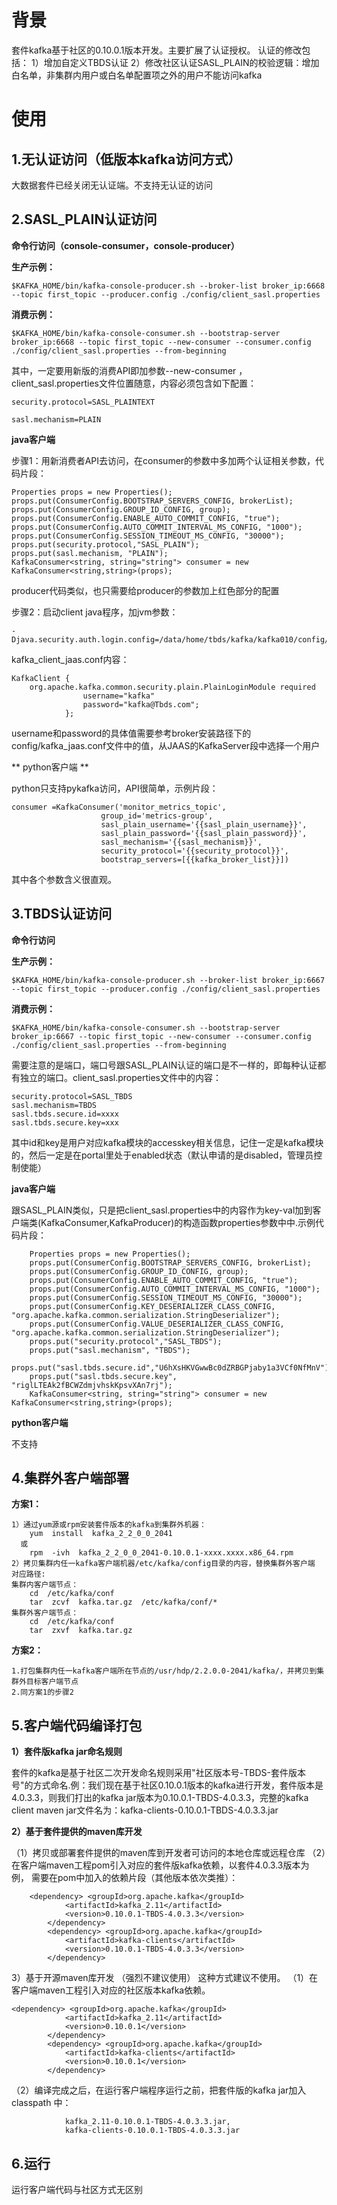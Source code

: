 # 背景

套件kafka基于社区的0.10.0.1版本开发。主要扩展了认证授权。
认证的修改包括：
1）增加自定义TBDS认证
2）修改社区认证SASL_PLAIN的校验逻辑：增加白名单，非集群内用户或白名单配置项之外的用户不能访问kafka


# 使用

## 1.无认证访问（低版本kafka访问方式）

大数据套件已经关闭无认证端。不支持无认证的访问



## 2.SASL_PLAIN认证访问

**命令行访问（console-consumer，console-producer）**

**生产示例：**

```
$KAFKA_HOME/bin/kafka-console-producer.sh --broker-list broker_ip:6668 --topic first_topic --producer.config ./config/client_sasl.properties
```

**消费示例：**

```
$KAFKA_HOME/bin/kafka-console-consumer.sh --bootstrap-server broker_ip:6668 --topic first_topic --new-consumer --consumer.config ./config/client_sasl.properties --from-beginning
```

其中，一定要用新版的消费API即加参数--new-consumer ，client_sasl.properties文件位置随意，内容必须包含如下配置：

```
security.protocol=SASL_PLAINTEXT

sasl.mechanism=PLAIN
```

**java客户端**

步骤1：用新消费者API去访问，在consumer的参数中多加两个认证相关参数，代码片段：

```
Properties props = new Properties();
props.put(ConsumerConfig.BOOTSTRAP_SERVERS_CONFIG, brokerList);
props.put(ConsumerConfig.GROUP_ID_CONFIG, group);
props.put(ConsumerConfig.ENABLE_AUTO_COMMIT_CONFIG, "true");
props.put(ConsumerConfig.AUTO_COMMIT_INTERVAL_MS_CONFIG, "1000");
props.put(ConsumerConfig.SESSION_TIMEOUT_MS_CONFIG, "30000");
props.put(security.protocol,"SASL_PLAIN");
props.put(sasl.mechanism, "PLAIN");
KafkaConsumer<string, string="string"> consumer = new KafkaConsumer<string,string>(props);
```
producer代码类似，也只需要给producer的参数加上红色部分的配置

步骤2：启动client java程序，加jvm参数：
```
-Djava.security.auth.login.config=/data/home/tbds/kafka/kafka010/config/kafka_client_jaas.conf
```
kafka_client_jaas.conf内容：

```
KafkaClient {
    org.apache.kafka.common.security.plain.PlainLoginModule required
                username="kafka"
                password="kafka@Tbds.com";
            };
```


username和password的具体值需要参考broker安装路径下的config/kafka_jaas.conf文件中的值，从JAAS的KafkaServer段中选择一个用户

** python客户端 **

python只支持pykafka访问，API很简单，示例片段：

    consumer =KafkaConsumer('monitor_metrics_topic',
                        group_id='metrics-group',
                        sasl_plain_username='{{sasl_plain_username}}',
                        sasl_plain_password='{{sasl_plain_password}}',
                        sasl_mechanism='{{sasl_mechanism}}',
                        security_protocol='{{security_protocol}}',
                        bootstrap_servers=[{{kafka_broker_list}}])

其中各个参数含义很直观。



## 3.TBDS认证访问

**命令行访问**

**生产示例：**

```
$KAFKA_HOME/bin/kafka-console-producer.sh --broker-list broker_ip:6667 --topic first_topic --producer.config ./config/client_sasl.properties
```

**消费示例：**

```
$KAFKA_HOME/bin/kafka-console-consumer.sh --bootstrap-server broker_ip:6667 --topic first_topic --new-consumer --consumer.config ./config/client_sasl.properties --from-beginning
```

需要注意的是端口，端口号跟SASL_PLAIN认证的端口是不一样的，即每种认证都有独立的端口。client_sasl.properties文件中的内容：
```
security.protocol=SASL_TBDS
sasl.mechanism=TBDS
sasl.tbds.secure.id=xxxx
sasl.tbds.secure.key=xxx
```

其中id和key是用户对应kafka模块的accesskey相关信息，记住一定是kafka模块的，然后一定是在portal里处于enabled状态（默认申请的是disabled，管理员控制使能）

**java客户端**

跟SASL_PLAIN类似，只是把client_sasl.properties中的内容作为key-val加到客户端类(KafkaConsumer,KafkaProducer)的构造函数properties参数中中.示例代码片段：

        Properties props = new Properties();
        props.put(ConsumerConfig.BOOTSTRAP_SERVERS_CONFIG, brokerList);
        props.put(ConsumerConfig.GROUP_ID_CONFIG, group);
        props.put(ConsumerConfig.ENABLE_AUTO_COMMIT_CONFIG, "true");
        props.put(ConsumerConfig.AUTO_COMMIT_INTERVAL_MS_CONFIG, "1000");
        props.put(ConsumerConfig.SESSION_TIMEOUT_MS_CONFIG, "30000");
        props.put(ConsumerConfig.KEY_DESERIALIZER_CLASS_CONFIG, "org.apache.kafka.common.serialization.StringDeserializer");
        props.put(ConsumerConfig.VALUE_DESERIALIZER_CLASS_CONFIG, "org.apache.kafka.common.serialization.StringDeserializer");
        props.put("security.protocol","SASL_TBDS");
        props.put("sasl.mechanism", "TBDS");
        props.put("sasl.tbds.secure.id","U6hXsHKVGwwBc0dZRBGPjaby1a3VCf0NfMnV");
        props.put("sasl.tbds.secure.key", "riglLTEAk2fBCWZdmjvhskKpsvXAn7rj");
        KafkaConsumer<string, string="string"> consumer = new KafkaConsumer<string,string>(props);

**python客户端**

不支持


## 4.集群外客户端部署
**方案1：**

	1）通过yum源或rpm安装套件版本的kafka到集群外机器：
		yum  install  kafka_2_2_0_0_2041
	  或
		rpm  -ivh  kafka_2_2_0_0_2041-0.10.0.1-xxxx.xxxx.x86_64.rpm
	2）拷贝集群内任一kafka客户端机器/etc/kafka/config目录的内容，替换集群外客户端		   对应路径:
	集群内客户端节点：
		cd  /etc/kafka/conf
		tar  zcvf  kafka.tar.gz  /etc/kafka/conf/*
	集群外客户端节点：
		cd  /etc/kafka/conf
		tar  zxvf  kafka.tar.gz
**方案2：**

	1.打包集群内任一kafka客户端所在节点的/usr/hdp/2.2.0.0-2041/kafka/，并拷贝到集群外目标客户端节点
	2.同方案1的步骤2

## 5.客户端代码编译打包

**1）套件版kafka jar命名规则**

  套件的kafka是基于社区二次开发命名规则采用"社区版本号-TBDS-套件版本号"的方式命名.例：我们现在基于社区0.10.0.1版本的kafka进行开发，套件版本是4.0.3.3，则我们打出的kafka jar版本为0.10.0.1-TBDS-4.0.3.3，完整的kafka client maven jar文件名为：kafka-clients-0.10.0.1-TBDS-4.0.3.3.jar

**2）基于套件提供的maven库开发**

   （1）拷贝或部署套件提供的maven库到开发者可访问的本地仓库或远程仓库
（2）在客户端maven工程pom引入对应的套件版kafka依赖，以套件4.0.3.3版本为例， 需要在pom中加入的依赖片段（其他版本依次类推）：
```
	<dependency> <groupId>org.apache.kafka</groupId>
            <artifactId>kafka_2.11</artifactId>
            <version>0.10.0.1-TBDS-4.0.3.3</version>
        </dependency>
        <dependency> <groupId>org.apache.kafka</groupId>
            <artifactId>kafka-clients</artifactId>
            <version>0.10.0.1-TBDS-4.0.3.3</version>
        </dependency>
```

3）基于开源maven库开发	（强烈不建议使用）
   这种方式建议不使用。
  （1）在客户端maven工程引入对应的社区版本kafka依赖。
```
<dependency> <groupId>org.apache.kafka</groupId>
            <artifactId>kafka_2.11</artifactId>
            <version>0.10.0.1</version>
        </dependency>
        <dependency> <groupId>org.apache.kafka</groupId>
            <artifactId>kafka-clients</artifactId>
            <version>0.10.0.1</version>
        </dependency>
```
  （2）编译完成之后，在运行客户端程序运行之前，把套件版的kafka jar加入classpath	  中：
```
			kafka_2.11-0.10.0.1-TBDS-4.0.3.3.jar,  
			kafka-clients-0.10.0.1-TBDS-4.0.3.3.jar
```
## 6.运行
运行客户端代码与社区方式无区别
